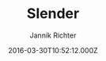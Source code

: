 ---
title: Slender
github: https://github.com/nikrich/jekyll-slender-template
demo: https://nikrich.github.io/jekyll-slender-template/#
author: Jannik Richter
ssg:
  - Jekyll
cms:
  - No Cms
date: 2016-03-30T10:52:12.000Z
description: Beautiful portfolio style template for jekyll
stale: true
draft: true
---
